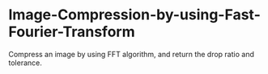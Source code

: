 # Image-Compression-by-using-Fast-Fourier-Transform
Compress an image by using FFT algorithm, and return the drop ratio and tolerance. 
